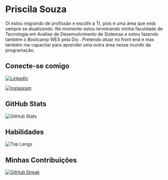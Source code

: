 # Priscila Souza
Oi estou migrando de profissão e escolhi a TI, pois é uma área que está sempre se atualizando. No momento estou terminando minha faculdade de Tecnologia em Análise de Desenvolvimento de Sistemas e estou fazendo também o Bootcamp WEX pela Dio . Pretendo atuar no front end e mas também me capacitar para aprender uma outra área nesse mundo da programação.

## Conecte-se comigo
[![LinkedIn](https://img.shields.io/badge/LinkedIn-000?style=for-the-badge&logo=linkedin&logoColor=0E76A8)](https://www.linkedin.com/in/priscilaos87/)

[![Instagram](https://img.shields.io/badge/Instagram-000?style=for-the-badge&logo=instagram)](https://www.instagram.com/pritty87/)

## GitHub Stats
![GitHub Stats](https://github-readme-stats.vercel.app/api?username=Priscilagit&theme=transparent&bg_color=000&border_color=30A3DC&show_icons=true&icon_color=30A3DC&title_color=E94D5F&text_color=FFF)

## Habilidades
![Top Langs](https://github-readme-stats-git-masterrstaa-rickstaa.vercel.app/api/top-langs/?username=Priscilagit&bg_color=000&border_color=30A3DC&title_color=E94D5F&text_color=FFF)

## Minhas Contribuições

[![GitHub Streak](https://streak-stats.demolab.com/?user=Priscilagit&theme=bear&background=000&border=30A3DC&dates=FFF)](https://git.io/streak-stats)